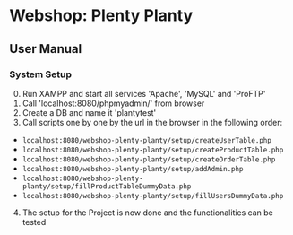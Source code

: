 # Webshop: Plenty Planty
## User Manual

### System Setup

0. Run XAMPP and start all services 'Apache', 'MySQL' and 'ProFTP'
1. Call 'localhost:8080/phpmyadmin/' from browser
2. Create a DB and name it 'plantytest'
3. Call scripts one by one by the url in the browser in the following order: 
- `localhost:8080/webshop-plenty-planty/setup/createUserTable.php`
- `localhost:8080/webshop-plenty-planty/setup/createProductTable.php`
- `localhost:8080/webshop-plenty-planty/setup/createOrderTable.php`
- `localhost:8080/webshop-plenty-planty/setup/addAdmin.php`
- `localhost:8080/webshop-plenty-planty/setup/fillProductTableDummyData.php`
- `localhost:8080/webshop-plenty-planty/setup/fillUsersDummyData.php`
4. The setup for the Project is now done and the functionalities can be tested